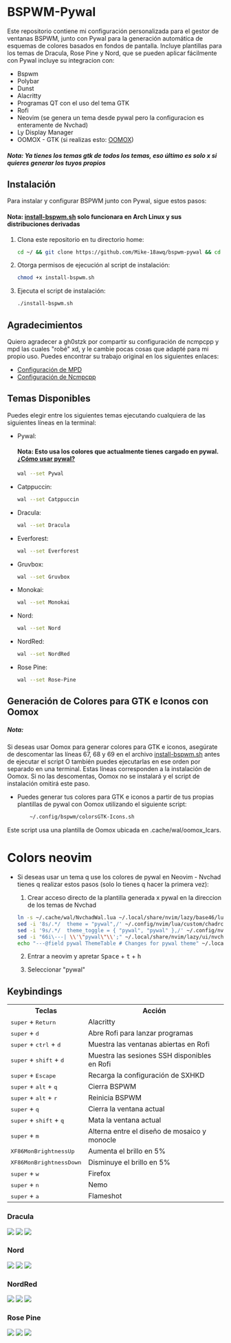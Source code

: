 # BSPWM-Pywal

Este repositorio contiene mi configuración personalizada para el gestor de ventanas BSPWM, junto con Pywal para la generación automática de esquemas de colores basados en fondos de pantalla. Incluye plantillas para los temas de Dracula, Rose Pine y Nord, que se pueden aplicar fácilmente con Pywal incluye su integracion con:
- Bspwm
- Polybar
- Dunst
- Alacritty
- Programas QT con el uso del tema GTK
- Rofi
- Neovim (se genera un tema desde pywal pero la configuracion es enteramente de Nvchad)
- Ly Display Manager
- OOMOX - GTK (si realizas esto: [OOMOX](https://github.com/Mike-18awq/dotfiles?tab=readme-ov-file#generaci%C3%B3n-de-colores-para-gtk-e-iconos-con-oomox))
##### Nota: Ya tienes los temas gtk de todos los temas, eso último es solo x si quieres generar los tuyos propios

## Instalación

Para instalar y configurar BSPWM junto con Pywal, sigue estos pasos:
#### Nota: [install-bspwm.sh](https://github.com/Mike-18awq/dotfiles/blob/main/install-bspwm.sh) solo funcionara en **Arch Linux** y sus distribuciones derivadas 

1. Clona este repositorio en tu directorio home:

    ```bash
    cd ~/ && git clone https://github.com/Mike-18awq/bspwm-pywal && cd ~/bspwm-pywal
    ```

2. Otorga permisos de ejecución al script de instalación:

    ```bash
    chmod +x install-bspwm.sh
    ```

3. Ejecuta el script de instalación:

    ```bash
    ./install-bspwm.sh
    ```

## Agradecimientos

Quiero agradecer a gh0stzk por compartir su configuración de ncmpcpp y mpd las cuales "robé" xd, y le cambie pocas cosas que adapté para mi propio uso. Puedes encontrar su trabajo original en los siguientes enlaces:

- [Configuración de MPD](https://github.com/gh0stzk/dotfiles/tree/master/config/mpd)
- [Configuración de Ncmpcpp](https://github.com/gh0stzk/dotfiles/tree/master/config/ncmpcpp)

## Temas Disponibles

Puedes elegir entre los siguientes temas ejecutando cualquiera de las siguientes líneas en la terminal:
- Pywal:
  #### Nota: Esto usa los colores que actualmente tienes cargado en pywal. [¿Cómo usar pywal?](https://github.com/dylanaraps/pywal/wiki/Getting-Started)

  ```bash
  wal --set Pywal
  ```
  
- Catppuccin:

  ```bash
  wal --set Catppuccin
  ```

- Dracula:

  ```bash
  wal --set Dracula
  ```

- Everforest:

  ```bash
  wal --set Everforest
  ```

- Gruvbox:

  ```bash
  wal --set Gruvbox
  ```

- Monokai:

  ```bash
  wal --set Monokai
  ```

- Nord:

  ```bash
  wal --set Nord
  ```

- NordRed:

  ```bash
  wal --set NordRed
  ```

- Rose Pine:

  ```bash
  wal --set Rose-Pine
  ```

  
## Generación de Colores para GTK e Iconos con Oomox
##### Nota:
Si deseas usar Oomox para generar colores para GTK e iconos, asegúrate de descomentar las líneas 67, 68 y 69 en el archivo [install-bspwm.sh](https://github.com/Mike-18awq/dotfiles/blob/main/install-bspwm.sh) antes de ejecutar el script O también puedes ejecutarlas en ese orden por separado en una terminal. Estas líneas corresponden a la instalación de Oomox. Si no las descomentas, Oomox no se instalará y el script de instalación omitirá este paso.
    
- Puedes generar tus colores para GTK e iconos a partir de tus propias plantillas de pywal con Oomox utilizando el siguiente script:

  ```bash
      ~/.config/bspwm/colorsGTK-Icons.sh
  ```

Este script usa una plantilla de Oomox ubicada en .cache/wal/oomox_lcars.

# Colors neovim
- Si deseas usar un tema q use los colores de pywal en Neovim - Nvchad tienes q realizar estos pasos (solo lo tienes q hacer la primera vez):
  1. Crear acceso directo de la plantilla generada x pywal en la direccion de los temas de Nvchad

    ```bash
    ln -s ~/.cache/wal/NvchadWal.lua ~/.local/share/nvim/lazy/base46/lua/base46/themes/pywal.lua
    sed -i '8s/.*/  theme = "pywal",/' ~/.config/nvim/lua/custom/chadrc.lua
    sed -i '9s/.*/  theme_toggle = { "pywal", "pywal" },/' ~/.config/nvim/lua/custom/chadrc.lua
    sed -i "66i\---| \\'\"pywal\"\\';" ~/.local/share/nvim/lazy/ui/nvchad_types/themes.lua
    echo "---@field pywal ThemeTable # Changes for pywal theme" ~/.local/share/nvim/lazy/ui/nvchad_types/themes.lua
    ```
    
  2. Entrar a neovim y apretar
             <td><kbd>Space</kbd> + <kbd>t</kbd> + <kbd>h</kbd></td>
             
  2. Seleccionar "pywal"
    
## Keybindings

<table>
  <tr>
    <th>Teclas</th>
    <th>Acción</th>
  </tr>
  <tr>
    <td><kbd>super</kbd> + <kbd>Return</kbd></td>
    <td>Alacritty</td>
  </tr>
  <tr>
    <td><kbd>super</kbd> + <kbd>d</kbd></td>
    <td>Abre Rofi para lanzar programas</td>
  </tr>
  <tr>
    <td><kbd>super</kbd> + <kbd>ctrl</kbd> + <kbd>d</kbd></td>
    <td>Muestra las ventanas abiertas en Rofi</td>
  </tr>
  <tr>
    <td><kbd>super</kbd> + <kbd>shift</kbd> + <kbd>d</kbd></td>
    <td>Muestra las sesiones SSH disponibles en Rofi</td>
  </tr>
  <tr>
    <td><kbd>super</kbd> + <kbd>Escape</kbd></td>
    <td>Recarga la configuración de SXHKD</td>
  </tr>
  <tr>
    <td><kbd>super</kbd> + <kbd>alt</kbd> + <kbd>q</kbd></td>
    <td>Cierra BSPWM</td>
  </tr>
  <tr>
    <td><kbd>super</kbd> + <kbd>alt</kbd> + <kbd>r</kbd></td>
    <td>Reinicia BSPWM</td>
  </tr>
  <tr>
    <td><kbd>super</kbd> + <kbd>q</kbd></td>
    <td>Cierra la ventana actual</td>
  </tr>
  <tr>
    <td><kbd>super</kbd> + <kbd>shift</kbd> + <kbd>q</kbd></td>
    <td>Mata la ventana actual</td>
  </tr>
  <tr>
    <td><kbd>super</kbd> + <kbd>m</kbd></td>
    <td>Alterna entre el diseño de mosaico y monocle</td>
  </tr>
  <tr>
    <td><kbd>XF86MonBrightnessUp</kbd></td>
    <td>Aumenta el brillo en 5%</td>
  </tr>
  <tr>
    <td><kbd>XF86MonBrightnessDown</kbd></td>
    <td>Disminuye el brillo en 5%</td>
  </tr>
  <tr>
    <td><kbd>super</kbd> + <kbd>w</kbd></td>
    <td>Firefox</td>
  </tr>
  <tr>
    <td><kbd>super</kbd> + <kbd>n</kbd></td>
    <td>Nemo</td>
  </tr>
  <tr>
    <td><kbd>super</kbd> + <kbd>a</kbd></td>
    <td>Flameshot</td>
  </tr>
</table>


### Dracula
![](https://github.com/Mike-18awq/dotfiles/blob/main/Dracula1.png)
![](https://github.com/Mike-18awq/dotfiles/blob/main/Dracula2.png)
![](https://github.com/Mike-18awq/dotfiles/blob/main/Dracula3.png)

### Nord
![](https://github.com/Mike-18awq/dotfiles/blob/main/Nord1.png)
![](https://github.com/Mike-18awq/dotfiles/blob/main/Nord2.png)
![](https://github.com/Mike-18awq/dotfiles/blob/main/Nord3.png)

### NordRed
![](https://github.com/Mike-18awq/dotfiles/blob/main/NordRed1.png)
![](https://github.com/Mike-18awq/dotfiles/blob/main/NordRed2.png)
![](https://github.com/Mike-18awq/dotfiles/blob/main/NordRed3.png)

### Rose Pine
![](https://github.com/Mike-18awq/dotfiles/blob/main/RosePine1.png)
![](https://github.com/Mike-18awq/dotfiles/blob/main/RosePine2.png)
![](https://github.com/Mike-18awq/dotfiles/blob/main/RosePine3.png)
